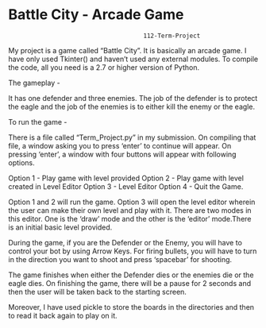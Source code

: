 Battle City - Arcade Game
=================

                                          112-Term-Project


My project is a game called “Battle City”. It is basically an arcade game.
I have only used Tkinter() and haven’t used any external modules. To compile the code, all you need is a 2.7 or higher version of Python.

The gameplay - 

It has one defender and three enemies. The job of the defender is to protect the eagle and the job of the enemies is to either kill the enemy or the eagle.

To run the game - 

There is a file called “Term_Project.py” in my submission. On compiling that file, a window asking you to press ‘enter’ to continue will appear. On pressing ‘enter’, a window with four buttons will appear with following options.

Option 1 - Play game with level provided
Option 2 - Play game with level created in Level Editor
Option 3 - Level Editor
Option 4 - Quit the Game.

Option 1 and 2 will run the game.
Option 3 will open the level editor wherein the user can make their own level
and play with it. There are two modes in this editor. One is the ‘draw’ mode and the other is the ‘editor’ mode.There is an initial basic level provided.

During the game, if you are the Defender or the Enemy, you will have to control your bot by using Arrow Keys. For firing bullets, you will have to turn in the direction you want to shoot and press ‘spacebar’ for shooting.

The game finishes when either the Defender dies or the enemies die or the eagle dies. On finishing the game, there will be a pause for 2 seconds and then the user will be taken back to the starting screen.


Moreover, I have used pickle to store the boards in the directories and then to read it back again to play on it.
